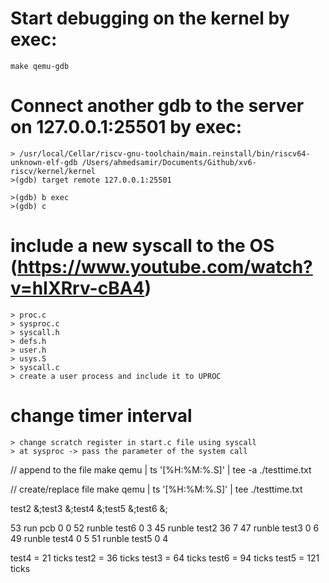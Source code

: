 # Start debugging on the kernel by exec:
    make qemu-gdb

# Connect another gdb to the server on 127.0.0.1:25501 by exec:
    > /usr/local/Cellar/riscv-gnu-toolchain/main.reinstall/bin/riscv64-unknown-elf-gdb /Users/ahmedsamir/Documents/Github/xv6-riscv/kernel/kernel
    >(gdb) target remote 127.0.0.1:25501

    >(gdb) b exec
    >(gdb) c
    

# include a new syscall to the OS (https://www.youtube.com/watch?v=hIXRrv-cBA4)
    > proc.c
    > sysproc.c
    > syscall.h
    > defs.h
    > user.h
    > usys.S
    > syscall.c
    > create a user process and include it to UPROC





# change timer interval
    > change scratch register in start.c file using syscall
    > at sysproc -> pass the parameter of the system call



// append to the file
make qemu | ts '[%H:%M:%.S]' | tee -a ./testtime.txt

// create/replace file
make qemu | ts '[%H:%M:%.S]' | tee ./testtime.txt



test2 &;test3 &;test4 &;test5 &;test6 &;



53      run     pcb     0       0
52      runble  test6   0       3
45      runble  test2   36      7
47      runble  test3   0       6
49      runble  test4   0       5
51      runble  test5   0       4

test4 = 21 ticks
test2 = 36 ticks
test3 = 64 ticks
test6 = 94 ticks
test5 = 121 ticks